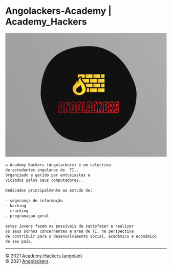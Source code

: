 # Angolackers-Academy | Academy_Hackers
![logo-angolackers](04.png)

    a Academy Hackers (Angolackers) é um colectivo
    de estudantes angolanos de  TI..
    Organizado e gerido por entusiastas e
    viciados pelos seus computadores..
    
    Dedicados principalmente ao estudo de:
    
    - segurança de informação
    - hacking
    - cracking
    - programaçao geral
    
    estes Jovens fazem os possíveis de satisfazer e realizar
    os seus sonhos concernentes a area de TI, na perspectiva
    de contribuir para o desenvolvimento social, acadêmico e econômico
    de seu país..

---

&copy; 2021 [Academy Hackers (angolan)](#) \
&copy; 2021 [Angolackers](#)
